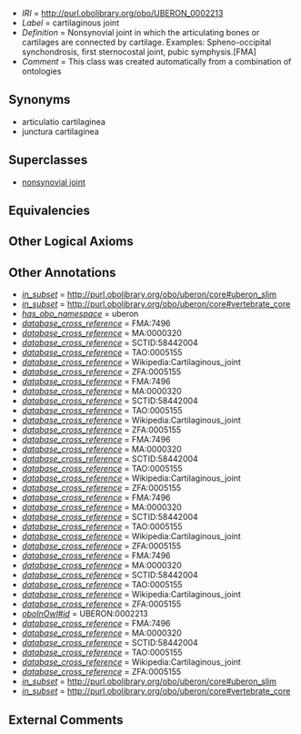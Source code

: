  * *IRI* = http://purl.obolibrary.org/obo/UBERON_0002213
 * *Label* = cartilaginous joint
 * *Definition* = Nonsynovial joint in which the articulating bones or cartilages are connected by cartilage. Examples: Spheno-occipital synchondrosis, first sternocostal joint, pubic symphysis.[FMA]
 * *Comment* = This class was created automatically from a combination of ontologies

## Synonyms

 * articulatio cartilaginea
 * junctura cartilaginea

## Superclasses

 * [nonsynovial joint](../../UBERON/34/UBERON_0011134.md)

## Equivalencies


## Other Logical Axioms


## Other Annotations

 * *[in_subset](../../et/oboInOwl#inSubset.md)* = http://purl.obolibrary.org/obo/uberon/core#uberon_slim
 * *[in_subset](../../et/oboInOwl#inSubset.md)* = http://purl.obolibrary.org/obo/uberon/core#vertebrate_core
 * *[has_obo_namespace](../../ce/oboInOwl#hasOBONamespace.md)* = uberon
 * *[database_cross_reference](../../ef/oboInOwl#hasDbXref.md)* = FMA:7496
 * *[database_cross_reference](../../ef/oboInOwl#hasDbXref.md)* = MA:0000320
 * *[database_cross_reference](../../ef/oboInOwl#hasDbXref.md)* = SCTID:58442004
 * *[database_cross_reference](../../ef/oboInOwl#hasDbXref.md)* = TAO:0005155
 * *[database_cross_reference](../../ef/oboInOwl#hasDbXref.md)* = Wikipedia:Cartilaginous_joint
 * *[database_cross_reference](../../ef/oboInOwl#hasDbXref.md)* = ZFA:0005155
 * *[database_cross_reference](../../ef/oboInOwl#hasDbXref.md)* = FMA:7496
 * *[database_cross_reference](../../ef/oboInOwl#hasDbXref.md)* = MA:0000320
 * *[database_cross_reference](../../ef/oboInOwl#hasDbXref.md)* = SCTID:58442004
 * *[database_cross_reference](../../ef/oboInOwl#hasDbXref.md)* = TAO:0005155
 * *[database_cross_reference](../../ef/oboInOwl#hasDbXref.md)* = Wikipedia:Cartilaginous_joint
 * *[database_cross_reference](../../ef/oboInOwl#hasDbXref.md)* = ZFA:0005155
 * *[database_cross_reference](../../ef/oboInOwl#hasDbXref.md)* = FMA:7496
 * *[database_cross_reference](../../ef/oboInOwl#hasDbXref.md)* = MA:0000320
 * *[database_cross_reference](../../ef/oboInOwl#hasDbXref.md)* = SCTID:58442004
 * *[database_cross_reference](../../ef/oboInOwl#hasDbXref.md)* = TAO:0005155
 * *[database_cross_reference](../../ef/oboInOwl#hasDbXref.md)* = Wikipedia:Cartilaginous_joint
 * *[database_cross_reference](../../ef/oboInOwl#hasDbXref.md)* = ZFA:0005155
 * *[database_cross_reference](../../ef/oboInOwl#hasDbXref.md)* = FMA:7496
 * *[database_cross_reference](../../ef/oboInOwl#hasDbXref.md)* = MA:0000320
 * *[database_cross_reference](../../ef/oboInOwl#hasDbXref.md)* = SCTID:58442004
 * *[database_cross_reference](../../ef/oboInOwl#hasDbXref.md)* = TAO:0005155
 * *[database_cross_reference](../../ef/oboInOwl#hasDbXref.md)* = Wikipedia:Cartilaginous_joint
 * *[database_cross_reference](../../ef/oboInOwl#hasDbXref.md)* = ZFA:0005155
 * *[database_cross_reference](../../ef/oboInOwl#hasDbXref.md)* = FMA:7496
 * *[database_cross_reference](../../ef/oboInOwl#hasDbXref.md)* = MA:0000320
 * *[database_cross_reference](../../ef/oboInOwl#hasDbXref.md)* = SCTID:58442004
 * *[database_cross_reference](../../ef/oboInOwl#hasDbXref.md)* = TAO:0005155
 * *[database_cross_reference](../../ef/oboInOwl#hasDbXref.md)* = Wikipedia:Cartilaginous_joint
 * *[database_cross_reference](../../ef/oboInOwl#hasDbXref.md)* = ZFA:0005155
 * *[oboInOwl#id](../../id/oboInOwl#id.md)* = UBERON:0002213
 * *[database_cross_reference](../../ef/oboInOwl#hasDbXref.md)* = FMA:7496
 * *[database_cross_reference](../../ef/oboInOwl#hasDbXref.md)* = MA:0000320
 * *[database_cross_reference](../../ef/oboInOwl#hasDbXref.md)* = SCTID:58442004
 * *[database_cross_reference](../../ef/oboInOwl#hasDbXref.md)* = TAO:0005155
 * *[database_cross_reference](../../ef/oboInOwl#hasDbXref.md)* = Wikipedia:Cartilaginous_joint
 * *[database_cross_reference](../../ef/oboInOwl#hasDbXref.md)* = ZFA:0005155
 * *[in_subset](../../et/oboInOwl#inSubset.md)* = http://purl.obolibrary.org/obo/uberon/core#uberon_slim
 * *[in_subset](../../et/oboInOwl#inSubset.md)* = http://purl.obolibrary.org/obo/uberon/core#vertebrate_core

## External Comments

